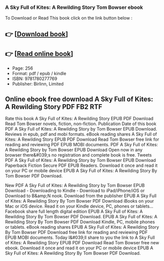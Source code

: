 ### A Sky Full of Kites: A Rewilding Story Tom Bowser ebook

To Download or Read This book click on the link button below :

## 👉  [**[Download book](http://ebooksharez.info/download.php?group=book&from=github.com&id=716947&lnk=1061 "Download book")**]

## 👉  [**[Read online book](http://ebooksharez.info/download.php?group=book&from=github.com&id=716947&lnk=1061 "Read online book")**]


* Page: 256
* Format: pdf / epub / kindle
* ISBN: 9781780277769
* Publisher: Birlinn, Limited



## Online ebook free download A Sky Full of Kites: A Rewilding Story PDF FB2 RTF


Rate this book A Sky Full of Kites: A Rewilding Story EPUB PDF Download Read Tom Bowser novels, fiction, non-fiction. Publication Date of this book PDF A Sky Full of Kites: A Rewilding Story by Tom Bowser EPUB Download. Reviews in epub, pdf and mobi formats. eBook reading shares A Sky Full of Kites: A Rewilding Story EPUB PDF Download Read Tom Bowser free link for reading and reviewing PDF EPUB MOBI documents. PDF A Sky Full of Kites: A Rewilding Story by Tom Bowser EPUB Download Open now in any browser there&amp;#039;s no registration and complete book is free. Tweets PDF A Sky Full of Kites: A Rewilding Story by Tom Bowser EPUB Download Paperback Fiction Secure PDF EPUB Readers. Download it once and read it on your PC or mobile device EPUB A Sky Full of Kites: A Rewilding Story By Tom Bowser PDF Download.

New PDF A Sky Full of Kites: A Rewilding Story by Tom Bowser EPUB Download - Downloading to Kindle - Download to iPad/iPhone/iOS or Download to B&amp;amp;N nook. Download from the publisher EPUB A Sky Full of Kites: A Rewilding Story By Tom Bowser PDF Download iBooks on your Mac or iOS device. Read it on your Kindle device, PC, phones or tablets... Facebook share full length digital edition EPUB A Sky Full of Kites: A Rewilding Story By Tom Bowser PDF Download. EPUB A Sky Full of Kites: A Rewilding Story By Tom Bowser PDF Download Kindle, PC, mobile phones or tablets. eBook reading shares EPUB A Sky Full of Kites: A Rewilding Story By Tom Bowser PDF Download free link for reading and reviewing PDF EPUB MOBI documents. Today I&amp;#039;ll share to you the link to A Sky Full of Kites: A Rewilding Story EPUB PDF Download Read Tom Bowser free new ebook. Download it once and read it on your PC or mobile device EPUB A Sky Full of Kites: A Rewilding Story By Tom Bowser PDF Download.





